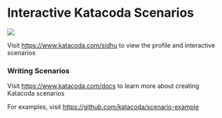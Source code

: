 # Interactive Katacoda Scenarios

[![](http://shields.katacoda.com/katacoda/sidhu/count.svg)](https://www.katacoda.com/sidhu "Get your profile on Katacoda.com")

Visit https://www.katacoda.com/sidhu to view the profile and interactive scenarios

### Writing Scenarios
Visit https://www.katacoda.com/docs to learn more about creating Katacoda scenarios

For examples, visit https://github.com/katacoda/scenario-example
